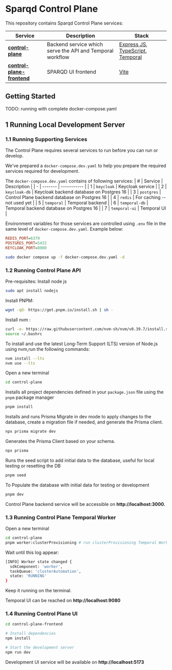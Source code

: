 # Sparqd Control Plane

This repository contains Sparqd Control Plane services:

| Service | Description | Stack |
| ------- | ----------- | ----- |
| [**control-plane**](./control-plane/) | Backend service which serve the API and Temporal workflow | [Express JS](https://expressjs.com/), [TypeScript](https://www.typescriptlang.org/), [Temporal](https://docs.temporal.io/) |
| [**control-plane-frontend**](./control-plane-frontend/) | SPARQD UI frontend | [Vite](https://vite.dev/) |

## Getting Started
TODO: running with complete docker-compose.yaml

## 1 Running Local Development Server

### 1.1 Running Supporting Services

The Control Plane requires several services to run before you can run or develop.

We've prepared a `docker-compose.dev.yaml` to help you prepare the required services required for development.

The `docker-compose.dev.yaml` contains of following services:
| # | Service | Description |
| - | ------- | ----------- |
| 1 | `keycloak` | Keycloak service |
| 2 | `keycloak-db` | Keycloak backend database on Postgres 16 |
| 3 | `postgres` | Control Plane backend database on Postgres 16 |
| 4 | `redis` | For caching -- not used yet |
| 5 | `temporal` | Temporal backend |
| 6 | `temporal-db` | Temporal backend database on Postgres 16 |
| 7 | `temporal-ui` | Temporal UI |

Environment variables for those services are controlled using `.env` file in the same level of `docker-compose.dev.yaml`. Example below:
```ini
REDIS_PORT=6379
POSTGRES_PORT=5432
KEYCLOAK_PORT=8080
```

```bash
sudo docker compose up -f docker-compose.dev.yaml -d
```

### 1.2 Running Control Plane API
Pre-requisites:
Install node js 
```bash
sudo apt install nodejs
```
Install PNPM:
```bash
wget -qO- https://get.pnpm.io/install.sh | sh -
```
Install nvm :
```bash
curl -o- https://raw.githubusercontent.com/nvm-sh/nvm/v0.39.7/install.sh | bash
source ~/.bashrc
```
To install and use the latest Long-Term Support (LTS) version of Node.js using nvm,run the following commands:
```bash
nvm install --lts
nvm use --lts
```

Open a new terminal

```bash
cd control-plane
```
Installs all project dependencies defined in your `package.json` file using the `pnpm` package manager
```bash
pnpm install
```
Installs and runs Prisma Migrate in dev mode to apply changes to the database, create a migration file if needed, and generate the Prisma client.
```bash
npx prisma migrate dev
```
Generates the Prisma Client based on your schema.
```bash
npx prisma 
```
Runs the seed script to add initial data to the database, useful for local testing or resetting the DB
```bash
pnpm seed
```
To Populate the database with initial data for testing or development
```bash
pnpm dev
```

Control Plane backend service will be accessible on **http://localhost:3000.**

### 1.3 Running Control Plane Temporal Worker
Open a new terminal

```bash
cd control-plane
pnpm worker:clusterProvisioning # run clusterProvisioning Temporal Worker
```

Wait until this log appear:
```bash
[INFO] Worker state changed {
  sdkComponent: 'worker',
  taskQueue: 'clusterAutomation',
  state: 'RUNNING'
}
```

Keep it running on the terminal.

Temporal UI can be reached on **http://localhost:9080**

### 1.4 Running Control Plane UI

```bash
cd control-plane-frontend

# Install dependencies
npm install

# Start the development server
npm run dev
```

Development UI service will be available on **http://localhost:5173**
